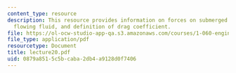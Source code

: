 ```yaml
---
content_type: resource
description: This resource provides information on forces on submerged bodies in a
  flowing fluid, and definition of drag coefficient.
file: https://ol-ocw-studio-app-qa.s3.amazonaws.com/courses/1-060-engineering-mechanics-ii-spring-2006/0879a8515c5bcaba2db4a9128d0f7406_lecture20.pdf
file_type: application/pdf
resourcetype: Document
title: lecture20.pdf
uid: 0879a851-5c5b-caba-2db4-a9128d0f7406
---
```


